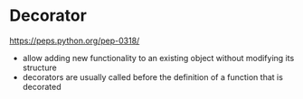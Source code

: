 # Decorator

https://peps.python.org/pep-0318/

- allow adding new functionality to an existing object without modifying its structure
- decorators are usually called before the definition of a function that is decorated
